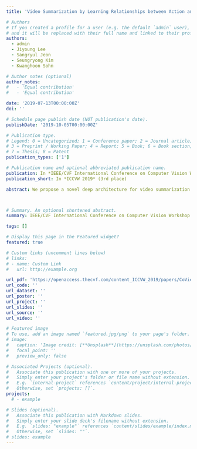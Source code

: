 ```yaml
---
title: 'Video Summarization by Learning Relationships between Action and Scene'

# Authors
# If you created a profile for a user (e.g. the default `admin` user), write the username (folder name) here
# and it will be replaced with their full name and linked to their profile.
authors:
  - admin
  - Jiyoung Lee
  - Sangryul Jeon
  - Seungryong Kim
  - Kwanghoon Sohn

# Author notes (optional)
author_notes:
#   - 'Equal contribution'
#   - 'Equal contribution'

date: '2019-07-13T00:00:00Z'
doi: ''

# Schedule page publish date (NOT publication's date).
publishDate: '2019-10-05T00:00:00Z'

# Publication type.
# Legend: 0 = Uncategorized; 1 = Conference paper; 2 = Journal article;
# 3 = Preprint / Working Paper; 4 = Report; 5 = Book; 6 = Book section;
# 7 = Thesis; 8 = Patent
publication_types: ['1']

# Publication name and optional abbreviated publication name.
publication: In *IEEE/CVF International Conference on Computer Vision Workshop*
publication_short: In *ICCVW 2019* (3rd place)

abstract: We propose a novel deep architecture for video summarization in untrimmed videos that simultaneously recognizes action and scene classes for every video segments. Our networks accomplish this through a multi-task fusion approach based on two types of attention modules to explore semantic correlations between action and scene in the videos. The proposed networks consist of the feature embedding networks and attention inference networks to stochastically leverage the inferred action and scene feature representations. Additionally, we design a new center loss function that learns the feature representations by enforcing to minimize the intra-class variations and to maximize the interclass variations. Our model achieves a score of 0.8409 for summarization and accuracy of 0.7294 for action and scene recognition on test set of CoVieW’19 dataset, which is ranked 3rd.



# Summary. An optional shortened abstract.
summary: IEEE/CVF International Conference on Computer Vision Workshop (ICCVW) 2019

tags: []

# Display this page in the Featured widget?
featured: true

# Custom links (uncomment lines below)
# links:
# - name: Custom Link
#   url: http://example.org

url_pdf: 'https://openaccess.thecvf.com/content_ICCVW_2019/papers/CoView/Park_Video_Summarization_by_Learning_Relationships_between_Action_and_Scene_ICCVW_2019_paper.pdf'
url_code: ''
url_dataset: ''
url_poster: ''
url_project: ''
url_slides: ''
url_source: ''
url_video: ''

# Featured image
# To use, add an image named `featured.jpg/png` to your page's folder.
# image:
#   caption: 'Image credit: [**Unsplash**](https://unsplash.com/photos/pLCdAaMFLTE)'
#   focal_point: ''
#   preview_only: false

# Associated Projects (optional).
#   Associate this publication with one or more of your projects.
#   Simply enter your project's folder or file name without extension.
#   E.g. `internal-project` references `content/project/internal-project/index.md`.
#   Otherwise, set `projects: []`.
projects:
  # - example

# Slides (optional).
#   Associate this publication with Markdown slides.
#   Simply enter your slide deck's filename without extension.
#   E.g. `slides: "example"` references `content/slides/example/index.md`.
#   Otherwise, set `slides: ""`.
# slides: example
---
```


<!-- {{% callout note %}}
Click the _Cite_ button above to demo the feature to enable visitors to import publication metadata into their reference management software.
{{% /callout %}} -->

<!-- {{% callout note %}}
Create your slides in Markdown - click the _Slides_ button to check out the example.
{{% /callout %}} -->

<!-- Supplementary notes can be added here, including [code, math, and images](https://wowchemy.com/docs/writing-markdown-latex/). -->
